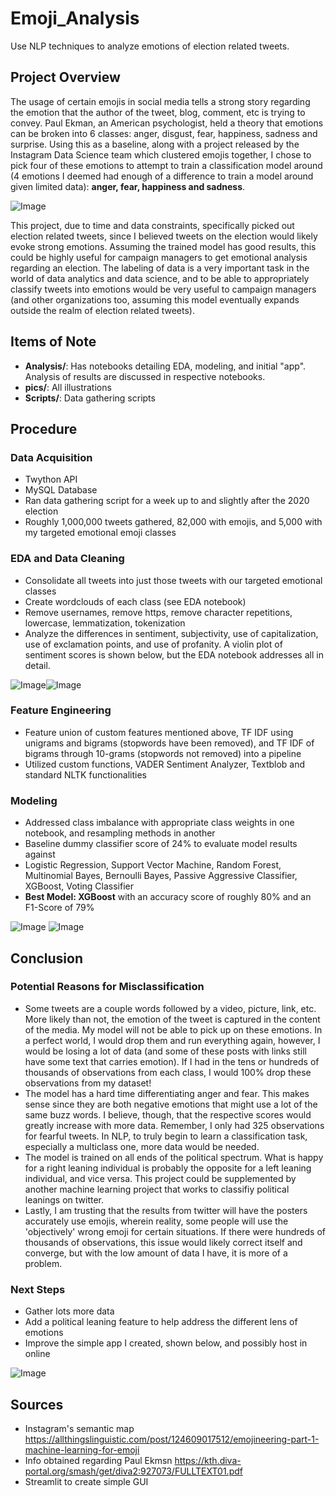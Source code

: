# Emoji_Analysis
Use NLP techniques to analyze emotions of election related tweets.

## Project Overview
The usage of certain emojis in social media tells a strong story regarding the emotion that the author of the tweet, blog, comment, etc is trying to convey. Paul Ekman, an American psychologist, held a theory that emotions can be broken into 6 classes: anger, disgust, fear, happiness, sadness and surprise. Using this as a baseline, along with a project released by the Instagram Data Science team which clustered emojis together, I chose to pick four of these emotions to attempt to train a classification model around (4 emotions I deemed had enough of a difference to train a model around given limited data): **anger, fear, happiness and sadness**.

![Image](pics/insta_2.png?raw=true) 

This project, due to time and data constraints, specifically picked out election related tweets, since I believed tweets on the election would likely evoke strong emotions. Assuming the trained model has good results, this could be highly useful for campaign managers to get emotional analysis regarding an election. The labeling of data is a very important task in the world of data analytics and data science, and to be able to appropriately classify tweets into emotions would be very useful to campaign managers (and other organizations too, assuming this model eventually expands outside the realm of election related tweets).

## Items of Note
 * **Analysis/**: Has notebooks detailing EDA, modeling, and initial "app". Analysis of results are discussed in respective notebooks.
 * **pics/**: All illustrations
 * **Scripts/**: Data gathering scripts

## Procedure

### Data Acquisition
 * Twython API
 * MySQL Database
 * Ran data gathering script for a week up to and slightly after the 2020 election
 * Roughly 1,000,000 tweets gathered, 82,000 with emojis, and 5,000 with my targeted emotional emoji classes
 
### EDA and Data Cleaning
 * Consolidate all tweets into just those tweets with our targeted emotional classes
 * Create wordclouds of each class (see EDA notebook)
 * Remove usernames, remove https, remove character repetitions, lowercase, lemmatization, tokenization
 * Analyze the differences in sentiment, subjectivity, use of capitalization, use of exclamation points, and use of profanity. A violin plot of sentiment scores is shown below, but the EDA notebook addresses all in detail.

![Image](pics/emoji_count_and_sentiment.png?raw=true)![Image](pics/Sentiments.png?raw=true)


### Feature Engineering
 * Feature union of custom features mentioned above, TF IDF using unigrams and bigrams (stopwords have been removed), and TF IDF of bigrams through 10-grams (stopwords not removed) into a pipeline
 * Utilized custom functions, VADER Sentiment Analyzer, Textblob and standard NLTK functionalities

### Modeling
 * Addressed class imbalance with appropriate class weights in one notebook, and resampling methods in another
 * Baseline dummy classifier score of 24% to evaluate model results against
 * Logistic Regression, Support Vector Machine, Random Forest, Multinomial Bayes, Bernoulli Bayes, Passive Aggressive Classifier, XGBoost, Voting Classifier
 * **Best Model: XGBoost** with an accuracy score of roughly 80% and an F1-Score of 79%

![Image](pics/class_imbalance.png?raw=true) ![Image](pics/model_performances.png?raw=true) 

## Conclusion

### Potential Reasons for Misclassification
 * Some tweets are a couple words followed by a video, picture, link, etc. More likely than not, the emotion of the tweet is captured in the content of the media. My model will not be able to pick up on these emotions. In a perfect world, I would drop them and run everything again, however, I would be losing a lot of data (and some of these posts with links still have some text that carries emotion). If I had in the tens or hundreds of thousands of observations from each class, I would 100% drop these observations from my dataset!
 * The model has a hard time differentiating anger and fear. This makes sense since they are both negative emotions that might use a lot of the same buzz words. I believe, though, that the respective scores would greatly increase with more data. Remember, I only had 325 observations for fearful tweets. In NLP, to truly begin to learn a classification task, especially a multiclass one, more data would be needed.
 * The model is trained on all ends of the political spectrum. What is happy for a right leaning individual is probably the opposite for a left leaning individual, and vice versa. This project could be supplemented by another machine learning project that works to classifiy political leanings on twitter.
 * Lastly, I am trusting that the results from twitter will have the posters accurately use emojis, wherein reality, some people will use the 'objectively' wrong emoji for certain situations. If there were hundreds of thousands of observations, this issue would likely correct itself and converge, but with the low amount of data I have, it is more of a problem.
 
### Next Steps
 * Gather lots more data
 * Add a political leaning feature to help address the different lens of emotions 
 * Improve the simple app I created, shown below, and possibly host in online
 
![Image](pics/app_cry.png?raw=true) 

## Sources
 * Instagram's semantic map https://allthingslinguistic.com/post/124609017512/emojineering-part-1-machine-learning-for-emoji
 * Info obtained regarding Paul Ekmsn https://kth.diva-portal.org/smash/get/diva2:927073/FULLTEXT01.pdf
 * Streamlit to create simple GUI




